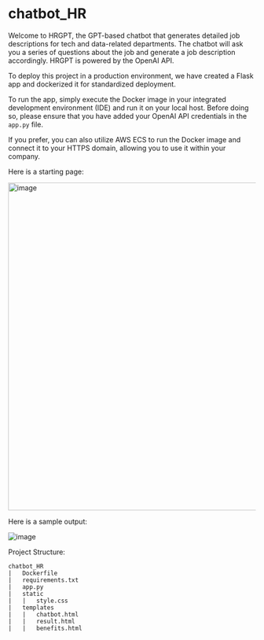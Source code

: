# chatbot_HR

Welcome to HRGPT, the GPT-based chatbot that generates detailed job descriptions for tech and data-related departments. The chatbot will ask you a series of questions about the job and generate a job description accordingly. HRGPT is powered by the OpenAI API.

To deploy this project in a production environment, we have created a Flask app and dockerized it for standardized deployment.

To run the app, simply execute the Docker image in your integrated development environment (IDE) and run it on your local host. Before doing so, please ensure that you have added your OpenAI API credentials in the `app.py` file.

If you prefer, you can also utilize AWS ECS to run the Docker image and connect it to your HTTPS domain, allowing you to use it within your company.

Here is a starting page:

<img width="667" alt="image" src="https://github.com/behdad13/chatbot_HR/assets/58978680/e6a408e7-344e-474f-a1ee-f329bb04b61e">



Here is a sample output:

![image](https://github.com/behdad13/chatbot_HR/assets/58978680/6ea30ea7-d0f5-4a17-bf82-0540910ae8f8)


Project Structure:
```
chatbot_HR
|   Dockerfile
|   requirements.txt
|   app.py
|   static
|   |   style.css
|   templates
|   |   chatbot.html
|   |   result.html
|   |   benefits.html

```
